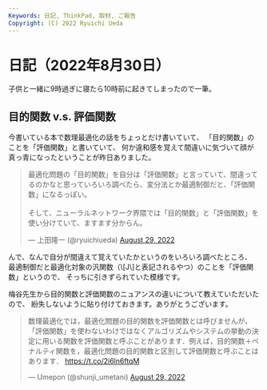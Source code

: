 ```yaml
---
Keywords: 日記, ThinkPad, 取材, ご報告
Copyright: (C) 2022 Ryuichi Ueda
---
```


# 日記（2022年8月30日）

子供と一緒に9時過ぎに寝たら10時前に起きてしまったので一筆。

## 目的関数 v.s. 評価関数

今書いている本で数理最適化の話をちょっとだけ書いていて、
「目的関数」のことを「評価関数」と書いていて、
何か違和感を覚えて間違いに気づいて顔が真っ青になったということが昨日ありました。

<blockquote class="twitter-tweet" data-partner="tweetdeck"><p lang="ja" dir="ltr">最適化問題の「目的関数」を自分は「評価関数」と言っていて、間違ってるのかなと思っていろいろ調べたら、変分法とか最適制御だと、「評価関数」になるっぽい。<br><br>そして、ニューラルネットワーク界隈では「目的関数」と「評価関数」を使い分けていて、ますます分からん。</p>&mdash; 上田隆一 (@ryuichiueda) <a href="https://twitter.com/ryuichiueda/status/1564057817660768262?ref_src=twsrc%5Etfw">August 29, 2022</a></blockquote>
<script async src="https://platform.twitter.com/widgets.js" charset="utf-8"></script>


んで、なんで自分が間違えて覚えていたかというのをいろいろ調べたところ、
最適制御だと最適化対象の汎関数（\\[J\\]と表記されるやつ）のことを「評価関数」というので、
そっちに引きずられていた模様です。


梅谷先生から目的関数と評価関数のニュアンスの違いについて教えていただいたので、
紛失しないように貼り付けておきます。ありがとうございます。

<blockquote class="twitter-tweet" data-partner="tweetdeck"><p lang="ja" dir="ltr">数理最適化では，最適化問題の目的関数を評価関数とは呼びませんが，「評価関数」を使わないわけではなくアルゴリズムやシステムの挙動の決定に用いる関数を評価関数と呼ぶことがあります．例えば，目的関数＋ペナルティ関数を，最適化問題の目的関数と区別して評価関数と呼ぶことはあります． <a href="https://t.co/2i6ln6ftqM">https://t.co/2i6ln6ftqM</a></p>&mdash; Umepon (@shunji_umetani) <a href="https://twitter.com/shunji_umetani/status/1564083311055478785?ref_src=twsrc%5Etfw">August 29, 2022</a></blockquote>
<script async src="https://platform.twitter.com/widgets.js" charset="utf-8"></script>

